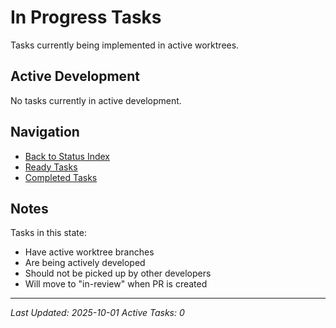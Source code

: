 # In Progress Tasks

Tasks currently being implemented in active worktrees.

## Active Development

No tasks currently in active development.

## Navigation
- [Back to Status Index](../index.md)
- [Ready Tasks](./ready.md)
- [Completed Tasks](./completed.md)

## Notes
Tasks in this state:
- Have active worktree branches
- Are being actively developed
- Should not be picked up by other developers
- Will move to "in-review" when PR is created

---
*Last Updated: 2025-10-01*
*Active Tasks: 0*
